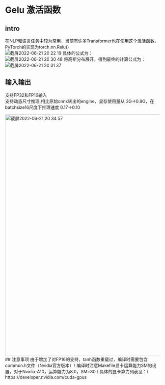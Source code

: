 # Gelu 激活函数
## intro
在NLP和语言任务中较为常用，当前有许多Transformer也在使用这个激活函数，PyTorch的实现为torch.nn.Relu() \
![截屏2022-06-21 20 22 19](https://user-images.githubusercontent.com/71363087/174797916-dcfbe9bc-cd85-4340-aae1-f377d122bcbf.png)
具体的公式为：\
![截屏2022-06-21 20 30 48](https://user-images.githubusercontent.com/71363087/174799458-b4ae9620-f500-4962-8dfa-0d5c0763e75a.png)
将高斯分布展开，得到最终的计算公式为：\
![截屏2022-06-21 20 31 37](https://user-images.githubusercontent.com/71363087/174799615-2a7deccd-bef4-4f9a-8b03-30ee9a629fb4.png)
## 输入输出
支持FP32和FP16输入 \
支持动态尺寸推理,相比原始onnx转出的engine，显存使用量从 3G->0.8G，在batchsize16尺度下推理速度 0.17->0.10 

<img width="788" alt="截屏2022-06-21 20 34 57" src="https://user-images.githubusercontent.com/71363087/174800253-d7cbd852-c48d-4a59-96c1-c36c97d738f3.png">
## 注意事项
由于增加了对FP16的支持，tanh函数重载过，编译时需要包含common.h文件（Nvidia官方版本）\
编译时注意Makefile显卡运算能力SM的设置，对于Nvidia-A10，运算能力为8.0，SM=80 \
具体的显卡算力列表见：\
https://developer.nvidia.com/cuda-gpus
